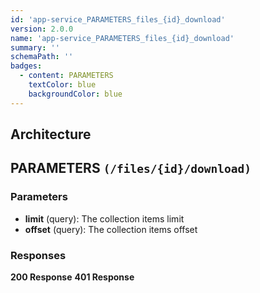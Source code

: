 ```yaml
---
id: 'app-service_PARAMETERS_files_{id}_download'
version: 2.0.0
name: 'app-service_PARAMETERS_files_{id}_download'
summary: ''
schemaPath: ''
badges:
  - content: PARAMETERS
    textColor: blue
    backgroundColor: blue
---
```

## Architecture
<NodeGraph />



## PARAMETERS `(/files/{id}/download)`

### Parameters
- **limit** (query): The collection items limit
- **offset** (query): The collection items offset




### Responses
**200 Response**
<SchemaViewer file="response-200.json" maxHeight="500" id="response-200" />
      **401 Response**
<SchemaViewer file="response-401.json" maxHeight="500" id="response-401" />
